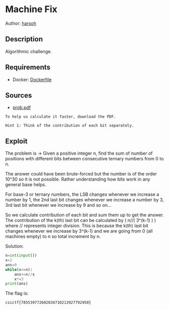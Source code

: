# Machine Fix

Author: [harsoh](https://github.com/harsoh)

## Description

Algorithmic challenge.

## Requirements

- Docker: [Dockerfile](./Dockerfile)

## Sources

- [prob.pdf](./prob.pdf)

```
To help us calculate it faster, download the PDF.

Hint 1: Think of the contribution of each bit separately.
```

## Exploit

The problem is -> Given a positive integer n, find the sum of number of positions with different bits between consecutive ternary numbers from 0 to n.
<br />

The answer could have been brute-forced but the number is of the order 10^30 so it is not possible. Rather understanding how bits work in any general base helps.
<br />

For base-3 or ternary numbers, the LSB changes whenever we increase a number by 1, the 2nd last bit changes whenever we increase a number by 3, 3rd last bit whenever we increase
by 9 and so on... 
<br />

So we calculate contribution of each bit and sum them up to get the answer. The contribution of the k(th) last bit can be calculated by ( n//( 3^(k-1) ) ) where // represents integer division. This is because the k(th) last bit changes whenever we increase by 3^(k-1) and we are going from 0 (all machines empty) to n so total increment by n.
<br />

Solution:
```python
n=int(input())
x=1
ans=0
while(x<=n):
	ans+=n//x
	x*=3
print(ans)
```

The flag is:
```
csictf{785539772602034710213927792950}
```
